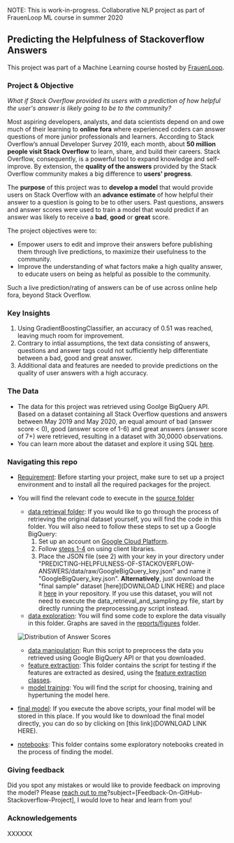 NOTE: This is work-in-progress. Collaborative NLP project as part of FrauenLoop ML course in summer 2020

## Predicting the Helpfulness of Stackoverflow Answers

This project was part of a Machine Learning course hosted by [FrauenLoop](https://www.frauenloop.org/).


### Project & Objective

*What if Stack Overflow provided its users with a prediction of how helpful the user's answer is likely going to be to the community?*

Most aspiring developers, analysts, and data scientists depend on and owe much of their learning to **online fora** where experienced coders can answer questions of more junior professionals and learners. According to Stack Overflow’s annual Developer Survey 2019, each month, about **50 million people visit Stack Overflow** to learn, share, and build their careers. Stack Overflow, consequently, is a powerful tool to expand knowledge and self-improve. By extension, the **quality of the answers** provided by the Stack Overflow community makes a big difference to **users' progress**. 

The **purpose** of this project was to **develop a model** that would provide users on Stack Overflow with an **advance estimate** of how helpful their answer to a question is going to be to other users. Past questions, answers and answer scores were used to train a model that would predict if an answer was likely to receive a **bad**, **good** or **great** score. 

The project objectives were to:

- Empower users to edit and improve their answers before publishing them through live predictions, to maximize their usefulness to the community.
- Improve the understanding of what factors make a high quality answer, to educate users on being as helpful as possible to the community.

Such a live prediction/rating of answers can be of use across online help fora, beyond Stack Overflow.

### Key Insights

1. Using GradientBoostingClassifier, an accuracy of 0.51 was reached, leaving much room for improvement.
2. Contrary to intial assumptions, the text data consisting of answers, questions and answer tags could not sufficiently help differentiate between a bad, good and great answer.
3. Additional data and features are needed to provide predictions on the quality of user answers with a high accuracy.

### The Data

- The data for this project was retrieved using Goolge BigQuery API. Based on a dataset containing all Stack Overflow questions and answers between May 2019 and May 2020, an equal amount of bad (answer score < 0), good (answer score of 1-6) and great answers (answer score of 7+) were retrieved, resulting in a dataset with 30,0000 observations.
- You can learn more about the dataset and explore it using SQL [here](https://console.cloud.google.com/marketplace/product/stack-exchange/stack-overflow?project=frauenloop-nlp-2020&folder=&organizationId=). 

### Navigating this repo

- [Requirement](PREDICTING-HELPFULNESS-OF-STACKOVERFLOW-ANSWERS): Before starting your project, make sure to set up a project environment and to install all the required packages for the project. 
- You will find the relevant code to execute in the [source folder](src/)
    - [data retrieval folder](src/api_data_retrieval): If you would like to go through the process of retrieving the original dataset yourself, you will find the code in this folder. You will also need to follow these steps to set up a Google BigQuery:
        1. Set up an account on [Google Cloud Platform](https://console.cloud.google.com/).
        2. Follow [steps 1-4](https://cloud.google.com/bigquery/docs/quickstarts/quickstart-client-libraries#client-libraries-install-python) on using client libraries.
        3. Place the JSON file (see 2) with your key in your directory under "PREDICTING-HELPFULNESS-OF-STACKOVERFLOW-ANSWERS/data/raw/GoogleBigQuery_key.json" and name it "GoogleBigQuery_key.json".
    **Alternatively**, just download the "final sample" dataset [here](DOWNLOAD LINK HERE) and place it [here](data/raw) in your repository. If you use this dataset, you will not need to execute the data_retrieval_and_sampling.py file, start by directly running the preprocessing.py script instead.
    - [data exploration](src/data_exploration): You will find some code to explore the data visually in this folder. Graphs are saved in the [reports/figures](reports/figures) folder.

    ![Distribution of Answer Scores](https://raw.githubusercontent.com/HDMax93/Predicting-Helpfulness-Of-Stackoverflow-Answers/master/reports/figures/stackoverflow_answerscore_distribution.png)

    - [data manipulation](src/data_manipulation): Run this script to preprocess the data you retrieved using Google BigQuery API or that you downloaded.
    - [feature extraction](src/feature_extraction): This folder contains the script for testing if the features are extracted as desired, using the [feature extraction classes](src/common_utils).
    - [model training](src/model_training): You will find the script for choosing, training and hypertuning the model here.
- [final model](models): If you execute the above scripts, your final model will be stored in this place. If you would like to download the final model directly, you can do so by clicking on [this link](DOWNLOAD LINK HERE).
- [notebooks](notebooks): This folder contains some exploratory notebooks created in the process of finding the model.

### Giving feedback

Did you spot any mistakes or would like to provide feedback on improving the model? Please [reach out to me](mailto:henriekemax@googlemail.com)?subject=[Feedback-On-GitHub-Stackoverflow-Project], I would love to hear and learn from you!

### Acknowledgements 

XXXXXX